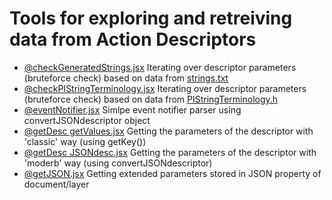 # Tools for exploring and retreiving data from Action Descriptors

* [@checkGeneratedStrings.jsx](@checkGeneratedStrings.jsx)
  Iterating over descriptor parameters (bruteforce check) based on data from [strings.txt](strings.txt)
* [@checkPIStringTerminology.jsx](@checkPIStringTerminology.jsx)
  Iterating over descriptor parameters (bruteforce check) based on data from [PIStringTerminology.h](PIStringTerminology.h)
* [@eventNotifier.jsx](@eventNotifier.jsx)
  Simlpe event notifier parser using convertJSONdescriptor object
* [@getDesc getValues.jsx](@getDesc-getValues.jsx)
  Getting the parameters of the descriptor with 'classic' way (using getKey()) 
* [@getDesc JSONdesc.jsx](@getDesc-JSONdesc.jsx)
  Getting the parameters of the descriptor with 'moderb' way (using convertJSONdescriptor) 
* [@getJSON.jsx](@getJSON.jsx)
  Getting extended parameters stored in JSON property of document/layer 
